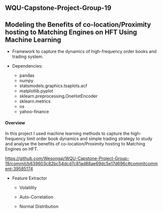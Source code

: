 ## WQU-Capstone-Project-Group-19
## Modeling the Benefits of co-location/Proximity hosting to Matching Engines on HFT Using Machine Learning 

* Framework to capture the dynamics of high-frequency order books and trading system.

* Dependencies:
  * pandas
  * numpy
  * statsmodels.graphics.tsaplots.acf
  * matplotlib.pyplot
  * sklearn.preprocessing.OneHotEncoder
  * sklearn.metrics
  * os
  * yahoo-finance
  


#### Overview

In this project I used machine learning methods to capture the high-frequency limit order book dynamics and simple trading strategy to study and analyse the benefits of co-location/Proximity hosting to Matching Engines on HFT.


https://github.com/Wesongaj/WQU-Capstone-Project-Group-19/commit/b639603c82bc54dcd7c81ad88ae69dc5e17d696c#commitcomment-39585174


* Feature Extractor

  * Volatility
  
  * Auto-Correlation

  * Normal Distribution
  


 
